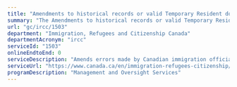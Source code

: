 ```yaml
---
title: "Amendments to historical records or valid Temporary Resident documents"
summary: "The Amendments to historical records or valid Temporary Resident documents service from Immigration, Refugees and Citizenship Canada is not available end-to-end online, according to the GC Service Inventory."
url: "gc/ircc/1503"
department: "Immigration, Refugees and Citizenship Canada"
departmentAcronym: "ircc"
serviceId: "1503"
onlineEndtoEnd: 0
serviceDescription: "Amends errors made by Canadian immigration officials on key immigration documents including the Record of Landing, Confirmation of Permanent Resident document, or valid Temporary Resident documents."
serviceUrl: "https://www.canada.ca/en/immigration-refugees-citizenship/services/application/application-forms-guides/request-amend-record-landing-confirmation-permanent-residence-valid-temporary-resident-documents.html"
programDescription: "Management and Oversight Services"
---
```

